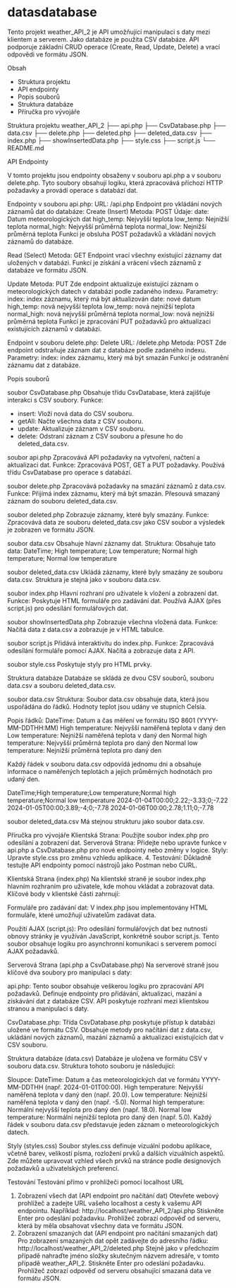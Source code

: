 # datasdatabase

Tento projekt weather_API_2 je API umožňující manipulaci s daty mezi klientem a serverem. Jako databáze je použita CSV databáze. API podporuje základní CRUD operace (Create, Read, Update, Delete) a vrací odpovědi ve formátu JSON.

Obsah
-	Struktura projektu
-	API endpointy
-	Popis souborů
-	Struktura databáze
-	Příručka pro vývojáře


Struktura projektu weather_API_2
├── api.php
├── CsvDatabase.php
├── data.csv
├── delete.php
├── deleted.php
├── deleted_data.csv
├── index.php
├── showInsertedData.php
├── style.css
├── script.js
└── README.md

API Endpointy

V tomto projektu jsou endpointy obsaženy v souboru api.php a v souboru delete.php. Tyto soubory obsahují logiku, která zpracovává příchozí HTTP požadavky a provádí operace s databází dat.

Endpointy v souboru api.php:
URL: /api.php
Endpoint pro vkládání nových záznamů dat do databáze:
Create (Insert)
Metoda: POST
Údaje: 
date: Datum meteorologických dat
high_temp: Nejvyšší teplota
low_temp: Nejnižší teplota
normal_high: Nejvyšší průměrná teplota
normal_low: Nejnižší průměrná teplota
Funkcí je obsluha POST požadavků a vkládání nových záznamů do databáze.

Read (Select)
Metoda: GET
Endpoint vrací všechny existující záznamy dat uložených v databázi.
Funkcí je získání a vrácení všech záznamů z databáze ve formátu JSON.

Update
Metoda: PUT
Zde endpoint aktualizuje existující záznam o meteorologických datech v databázi podle zadaného indexu.
Parametry:
index: index záznamu, který má být aktualizován
date: nové datum
high_temp: nová nejvyšší teplota
low_temp: nová nejnižší teplota
normal_high: nová nejvyšší průměrná teplota
normal_low: nová nejnižší průměrná teplota
Funkcí je zpracování PUT požadavků pro aktualizaci existujících záznamů v databázi.

Endpoint v souboru delete.php:
Delete
URL: /delete.php
Metoda: POST
Zde endpoint odstraňuje záznam dat z databáze podle zadaného indexu.
Parametry:
index: index záznamu, který má být smazán
Funkcí je odstranění záznamu dat z databáze.

Popis souborů

soubor CsvDatabase.php
Obsahuje třídu CsvDatabase, která zajišťuje interakci s CSV soubory.
Funkce:
- insert: Vloží nová data do CSV souboru.
- getAll: Načte všechna data z CSV souboru.
- update: Aktualizuje záznam v CSV souboru.
- delete: Odstraní záznam z CSV souboru a přesune ho do deleted_data.csv.

soubor api.php
Zpracovává API požadavky na vytvoření, načtení a aktualizaci dat.
Funkce: 
Zpracovává POST, GET a PUT požadavky. Používá třídu CsvDatabase pro operace s databází.

soubor delete.php
Zpracovává požadavky na smazání záznamů z data.csv.
Funkce:
Přijímá index záznamu, který má být smazán. Přesouvá smazaný záznam do souboru deleted_data.csv.

soubor deleted.php
Zobrazuje záznamy, které byly smazány.
Funkce:
Zpracovává data ze souboru deleted_data.csv jako CSV soubor a výsledek je zobrazen ve formátu JSON.

soubor data.csv
Obsahuje hlavní záznamy dat.
Struktura: Obsahuje tato data: DateTime; High temperature; Low temperature; Normal high temperature; Normal low temperature

soubor deleted_data.csv
Ukládá záznamy, které byly smazány ze souboru data.csv.
Struktura je stejná jako v souboru data.csv.

soubor index.php
Hlavní rozhraní pro uživatele k vložení a zobrazení dat.
Funkce:
Poskytuje HTML formuláře pro zadávání dat.
Používá AJAX (přes script.js) pro odesílání formulářových dat.

soubor showInsertedData.php
Zobrazuje všechna vložená data.
Funkce:
Načítá data z data.csv a zobrazuje je v HTML tabulce.

soubor script.js
Přidává interaktivitu do index.php.
Funkce:
Zpracovává odesílání formuláře pomocí AJAX. Načítá a zobrazuje data z API.

soubor style.css
Poskytuje styly pro HTML prvky.

Struktura databáze
Databáze se skládá ze dvou CSV souborů, souboru data.csv a souboru deleted_data.csv.

soubor data.csv
Struktura:
Soubor data.csv obsahuje data, která jsou uspořádána do řádků. Hodnoty teplot jsou udány ve stupních Celsia.

Popis řádků:
DateTime: Datum a čas měření ve formátu ISO 8601 (YYYY-MM-DDTHH:MM)
High temperature: Nejvyšší naměřená teplota v daný den
Low temperature: Nejnižší naměřená teplota v daný den
Normal high temperature: Nejvyšší průměrná teplota pro daný den 
Normal low temperature: Nejnižší průměrná teplota pro daný den 

Každý řádek v souboru data.csv odpovídá jednomu dni a obsahuje informace o naměřených teplotách a jejich průměrných hodnotách pro udaný den.

DateTime;High temperature;Low temperature;Normal high temperature;Normal low temperature
2024-01-04T00:00;2.22;-3.33;0;-7.22
2024-01-05T00:00;3.89;-4;0;-7.78
2024-01-06T00:00;2.78;1.11;0;-7.78

soubor deleted_data.csv
Má stejnou strukturu jako soubor data.csv.

Příručka pro vývojáře
Klientská Strana: Použijte soubor index.php pro odesílání a zobrazení dat.
Serverová Strana: Přidejte nebo upravte funkce v api.php a CsvDatabase.php pro nové endpointy nebo změny v logice.
Styly: Upravte style.css pro změnu vzhledu aplikace.
4.	Testování: Důkladně testujte API endpointy pomocí nástrojů jako Postman nebo CURL.

Klientská Strana (index.php)
Na klientské straně je soubor index.php hlavním rozhraním pro uživatele, kde mohou vkládat a zobrazovat data. Klíčové body v klientské části zahrnují:

Formuláře pro zadávání dat: V index.php jsou implementovány HTML formuláře, které umožňují uživatelům zadávat data.

Použití AJAX (script.js): Pro odesílání formulářových dat bez nutnosti obnovy stránky je využíván JavaScript, konkrétně soubor script.js. Tento soubor obsahuje logiku pro asynchronní komunikaci s serverem pomocí AJAX požadavků.

Serverová Strana (api.php a CsvDatabase.php)
Na serverové straně jsou klíčové dva soubory pro manipulaci s daty:

api.php: Tento soubor obsahuje veškerou logiku pro zpracování API požadavků. Definuje endpointy pro přidávání, aktualizaci, mazání a získávání dat z databáze CSV. API poskytuje rozhraní mezi klientskou stranou a manipulací s daty.

CsvDatabase.php: Třída CsvDatabase.php poskytuje přístup k databázi uložené ve formátu CSV. Obsahuje metody pro načítání dat z data.csv, ukládání nových záznamů, mazání záznamů a aktualizaci existujících dat v CSV souboru.

Struktura databáze (data.csv)
Databáze je uložena ve formátu CSV v souboru data.csv. Struktura tohoto souboru je následující:

Sloupce:
DateTime: Datum a čas meteorologických dat ve formátu YYYY-MM-DDTHH
(např. 2024-01-01T00:00).
High temperature: Nejvyšší naměřená teplota v daný den (např. 20.0).
Low temperature: Nejnižší naměřená teplota v daný den (např. -5.0).
Normal high temperature: Normální nejvyšší teplota pro daný den (např. 18.0).
Normal low temperature: Normální nejnižší teplota pro daný den (např. 5.0).
Každý řádek v souboru data.csv představuje jeden záznam o meteorologických datech.

Styly (styles.css)
Soubor styles.css definuje vizuální podobu aplikace, včetně barev, velikostí písma, rozložení prvků a dalších vizuálních aspektů. Zde můžete upravovat vzhled všech prvků na stránce podle designových požadavků a uživatelských preferencí.

Testování
Testování přímo v prohlížeči pomocí localhost URL
1. Zobrazení všech dat (API endpoint pro načítání dat)
Otevřete webový prohlížeč a zadejte URL vašeho localhost a cesty k vašemu API endpointu. Například:
http://localhost/weather_API_2/api.php
Stiskněte Enter pro odeslání požadavku.
Prohlížeč zobrazí odpověď od serveru, která by měla obsahovat všechny data ve formátu JSON.
2. Zobrazení smazaných dat (API endpoint pro načítání smazaných dat)
Pro zobrazení smazaných dat opět zadávejte do adresního řádku:
http://localhost/weather_API_2/deleted.php
Stejně jako v předchozím případě nahraďte jméno složky skutečným názvem adresáře, v tomto případě weather_API_2.
Stiskněte Enter pro odeslání požadavku.
Prohlížeč zobrazí odpověď od serveru obsahující smazaná data ve formátu JSON.






